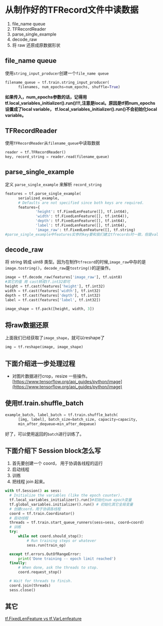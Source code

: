 # 从制作好的TFRecord文件中读数据

1. file_name queue
2. TFRecordReader
3. parse_single_example
4. decode_raw
5. 将 raw 还原成原数据形状

## file_name queue

使用`string_input_producer`创建一个`file_name queue`

```python
filename_queue = tf.train.string_input_producer(
      filenames, num_epochs=num_epochs, shuffle=True)
```
**如果传入，num_epochs参数的话，记得用tf.local_variables_initializer().run()!!!,注意是local。原因是tf把num_epochs设置成了local variable， tf.local_variables_initializer().run()不会初始化local variable。**

## TFRecordReader
使用`TFRecordReader`从`filename_queue`中读取数据
```python
reader = tf.TFRecordReader()
key, record_string = reader.read(filename_queue)
```

## parse_single_example
定义 `parse_single_example` 来解析 `record_string`
```python
features = tf.parse_single_example(
      serialized_example,
      # Defaults are not specified since both keys are required.
      features={
              'height': tf.FixedLenFeature([], tf.int64),
              'width': tf.FixedLenFeature([], tf.int64)),
              'depth': tf.FixedLenFeature([], tf.int64),
              'label': tf.FixedLenFeature([], tf.int64),
              'image_raw': tf.FixedLenFeature([], tf.string)
#parse_single_example中features实参的key要和我们建立tfrecords时一致，但是value需要一点点改变。

```

## decode_raw
将 string 转成 uint8 类型。因为在制作`tfrecord`的时候,`image_raw`中存的是`image.tostring()`，`decode_raw`是`tostring()`的逆操作。
```python
image = tf.decode_raw(features['image_raw'], tf.uint8)
#其它的值 用 cast转成tf.int32即可
height = tf.cast(features['height'], tf.int32)
width = tf.cast(features['width'], tf.int32)
depth = tf.cast(features['depth'], tf.int32)
label = tf.cast(features['label', tf.int32])

image_shape = tf.pack([height, width, 3])
```

## 将raw数据还原

上面我们已经获取了`image_shape`，就可以reshape了
```python
img = tf.reshape(image, image_shape)
```
## 下面介绍进一步处理过程

* 对图片数据进行crop，resize 一些操作。
  [https://www.tensorflow.org/api_guides/python/image](https://www.tensorflow.org/api_guides/python/image)

## 使用tf.train.shuffle_batch

```python
example_batch, label_batch = tf.train.shuffle_batch(
      [img, label], batch_size=batch_size, capacity=capacity,
      min_after_dequeue=min_after_dequeue)
```
好了，可以使用返回的`batch`进行训练了。

## 下面介绍下 Session block怎么写

1. 首先要创建一个 coord， 用于协调各线程的运行
2. 启动线程
3. 训练
4. 把线程 join 起来。
```python
with tf.Session() as sess:
  # Initialize the variables (like the epoch counter).
  tf.local_variables_initializer().run()#初始化num epoch变量
  tf.global_variables.initializer().run() # 初始化其它全局变量
  # 创建coord，用于协调各线程
  coord = tf.train.Coordinator()
  # 启动线程
  threads = tf.train.start_queue_runners(sess=sess, coord=coord)
  # 训练
  try:
      while not coord.should_stop():
          # Run training steps or whatever
          sess.run(train_op)

  except tf.errors.OutOfRangeError:
      print('Done training -- epoch limit reached')
  finally:
      # When done, ask the threads to stop.
      coord.request_stop()

  # Wait for threads to finish.
  coord.join(threads)
  sess.close()
```



## 其它

[tf.FixedLenFeature vs tf.VarLenfeature](https://stackoverflow.com/questions/41921746/tensorflow-varlenfeature-vs-fixedlenfeature)

